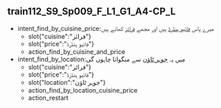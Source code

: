 ## train112_S9_Sp009_F_L1_G1_A4-CP_L
* intent_find_by_cuisine_price:میرے پاس [فائیو ہنڈرڈ](price) ہیں اور مجھے [فرائز](cuisine) کھانے ہیں
	- slot{"cuisine":"فرائز"}
	- slot{"price":"فائیو ہنڈرڈ"}
	- action_find_by_cuisine_and_price
* intent_find_by_location:میں یہ [جوہر ٹاؤن](location) سے منگوانا چاہوں گی
	- slot{"cuisine":"فرائز"}
	- slot{"price":"فائیو ہنڈرڈ"}
	- slot{"location":"جوہر ٹاؤن"}
	- action_find_by_location_cuisine_price
	- action_restart
